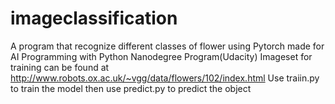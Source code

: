 # imageclassification
A program that recognize different classes of flower using Pytorch made for AI Programming with Python Nanodegree Program(Udacity)
Imageset for training can be found at
http://www.robots.ox.ac.uk/~vgg/data/flowers/102/index.html
Use traiin.py to train the model 
then use predict.py to predict the object 
